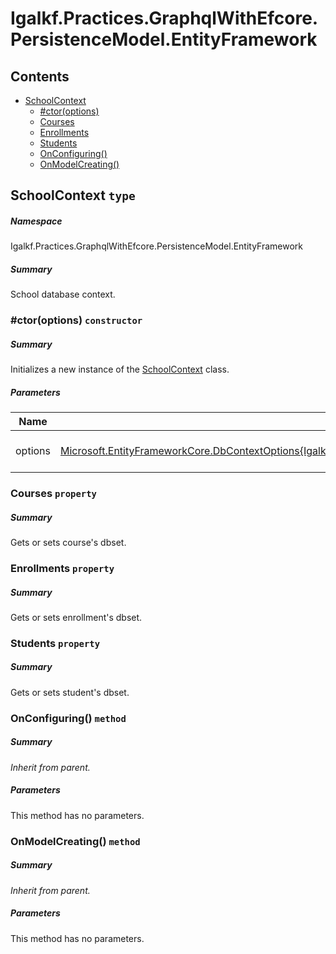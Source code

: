 <a name='assembly'></a>
# Igalkf.Practices.GraphqlWithEfcore.PersistenceModel.EntityFramework

## Contents

- [SchoolContext](#T-Igalkf-Practices-GraphqlWithEfcore-PersistenceModel-EntityFramework-SchoolContext 'Igalkf.Practices.GraphqlWithEfcore.PersistenceModel.EntityFramework.SchoolContext')
  - [#ctor(options)](#M-Igalkf-Practices-GraphqlWithEfcore-PersistenceModel-EntityFramework-SchoolContext-#ctor-Microsoft-EntityFrameworkCore-DbContextOptions{Igalkf-Practices-GraphqlWithEfcore-PersistenceModel-EntityFramework-SchoolContext}- 'Igalkf.Practices.GraphqlWithEfcore.PersistenceModel.EntityFramework.SchoolContext.#ctor(Microsoft.EntityFrameworkCore.DbContextOptions{Igalkf.Practices.GraphqlWithEfcore.PersistenceModel.EntityFramework.SchoolContext})')
  - [Courses](#P-Igalkf-Practices-GraphqlWithEfcore-PersistenceModel-EntityFramework-SchoolContext-Courses 'Igalkf.Practices.GraphqlWithEfcore.PersistenceModel.EntityFramework.SchoolContext.Courses')
  - [Enrollments](#P-Igalkf-Practices-GraphqlWithEfcore-PersistenceModel-EntityFramework-SchoolContext-Enrollments 'Igalkf.Practices.GraphqlWithEfcore.PersistenceModel.EntityFramework.SchoolContext.Enrollments')
  - [Students](#P-Igalkf-Practices-GraphqlWithEfcore-PersistenceModel-EntityFramework-SchoolContext-Students 'Igalkf.Practices.GraphqlWithEfcore.PersistenceModel.EntityFramework.SchoolContext.Students')
  - [OnConfiguring()](#M-Igalkf-Practices-GraphqlWithEfcore-PersistenceModel-EntityFramework-SchoolContext-OnConfiguring-Microsoft-EntityFrameworkCore-DbContextOptionsBuilder- 'Igalkf.Practices.GraphqlWithEfcore.PersistenceModel.EntityFramework.SchoolContext.OnConfiguring(Microsoft.EntityFrameworkCore.DbContextOptionsBuilder)')
  - [OnModelCreating()](#M-Igalkf-Practices-GraphqlWithEfcore-PersistenceModel-EntityFramework-SchoolContext-OnModelCreating-Microsoft-EntityFrameworkCore-ModelBuilder- 'Igalkf.Practices.GraphqlWithEfcore.PersistenceModel.EntityFramework.SchoolContext.OnModelCreating(Microsoft.EntityFrameworkCore.ModelBuilder)')

<a name='T-Igalkf-Practices-GraphqlWithEfcore-PersistenceModel-EntityFramework-SchoolContext'></a>
## SchoolContext `type`

##### Namespace

Igalkf.Practices.GraphqlWithEfcore.PersistenceModel.EntityFramework

##### Summary

School database context.

<a name='M-Igalkf-Practices-GraphqlWithEfcore-PersistenceModel-EntityFramework-SchoolContext-#ctor-Microsoft-EntityFrameworkCore-DbContextOptions{Igalkf-Practices-GraphqlWithEfcore-PersistenceModel-EntityFramework-SchoolContext}-'></a>
### #ctor(options) `constructor`

##### Summary

Initializes a new instance of the [SchoolContext](#T-Igalkf-Practices-GraphqlWithEfcore-PersistenceModel-EntityFramework-SchoolContext 'Igalkf.Practices.GraphqlWithEfcore.PersistenceModel.EntityFramework.SchoolContext') class.

##### Parameters

| Name | Type | Description |
| ---- | ---- | ----------- |
| options | [Microsoft.EntityFrameworkCore.DbContextOptions{Igalkf.Practices.GraphqlWithEfcore.PersistenceModel.EntityFramework.SchoolContext}](#T-Microsoft-EntityFrameworkCore-DbContextOptions{Igalkf-Practices-GraphqlWithEfcore-PersistenceModel-EntityFramework-SchoolContext} 'Microsoft.EntityFrameworkCore.DbContextOptions{Igalkf.Practices.GraphqlWithEfcore.PersistenceModel.EntityFramework.SchoolContext}') | Database context options. |

<a name='P-Igalkf-Practices-GraphqlWithEfcore-PersistenceModel-EntityFramework-SchoolContext-Courses'></a>
### Courses `property`

##### Summary

Gets or sets course's dbset.

<a name='P-Igalkf-Practices-GraphqlWithEfcore-PersistenceModel-EntityFramework-SchoolContext-Enrollments'></a>
### Enrollments `property`

##### Summary

Gets or sets enrollment's dbset.

<a name='P-Igalkf-Practices-GraphqlWithEfcore-PersistenceModel-EntityFramework-SchoolContext-Students'></a>
### Students `property`

##### Summary

Gets or sets student's dbset.

<a name='M-Igalkf-Practices-GraphqlWithEfcore-PersistenceModel-EntityFramework-SchoolContext-OnConfiguring-Microsoft-EntityFrameworkCore-DbContextOptionsBuilder-'></a>
### OnConfiguring() `method`

##### Summary

*Inherit from parent.*

##### Parameters

This method has no parameters.

<a name='M-Igalkf-Practices-GraphqlWithEfcore-PersistenceModel-EntityFramework-SchoolContext-OnModelCreating-Microsoft-EntityFrameworkCore-ModelBuilder-'></a>
### OnModelCreating() `method`

##### Summary

*Inherit from parent.*

##### Parameters

This method has no parameters.
